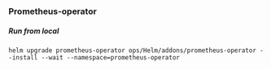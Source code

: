 ### Prometheus-operator

##### Run from local

```
helm upgrade prometheus-operator ops/Helm/addons/prometheus-operator --install --wait --namespace=prometheus-operator
```
